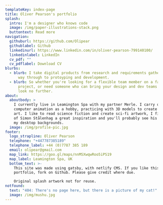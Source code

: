 ```yaml
---
templateKey: index-page
title: Oliver Pearson's portfolio
splash:
  intro: I'm a designer who knows code
  image: /img/paper-illustrations-stack.png
  buttontext: Read more
navigation:
  githuburl: https://github.com/Olipear
  githublabel: Github
  linkedinurl: https://www.linkedin.com/in/oliver-pearson-799140100/
  linkedinlabel: LinkedIn
  cv_pdf: ""
  cv_pdflabel: Download CV
blurbs:
  - blurb: I take digital products from research and requirements gathering, all the
      way through to protoyping and development.
  - blurb: So whether you're looking for a flexible team member on a fast moving
      project, or need someone who can bring your design and dev teams together,
      look no further.
about:
  aboutbody: >
    I currently live in Leamington Spa with my partner Merle. I carry on with
    computer animation as a hobby, practicing with 3D models to create concept
    art. I like to read science fiction and create sci-fi artwork, I find work
    of Simon Stålenhag a great inspiration and you'll probably see his work on
    my desktop backgrounds. 
  image: /img/profile-pic.jpg
footer:
  logo_strapline: Oliver Pearson
  telephone: "+447787385189"
  telephone_label: +44 (0)7787 385 189
  email: olipear@gmail.com
  map_link: https://goo.gl/maps/nnMSXwqwRoo5iPS19
  map_label: Leamington Spa, UK
  bottom_text: >-
    This site was made using gatsby, with netlify CMS. If you like this
    portfolio, fork on Github. Please give credit where due.

    Original splash artwork not for reuse.
notfound:
  text: "404: There's no page here, but there is a picture of my cat!"
  image: /img/mushu.jpg
---
```

